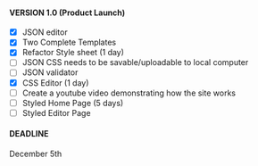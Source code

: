 #### VERSION 1.0 (Product Launch)

- [x] JSON editor
- [x] Two Complete Templates
- [x] Refactor Style sheet (1 day)
- [ ] JSON CSS needs to be savable/uploadable to local computer
- [ ] JSON validator
- [x] CSS Editor (1 day)
- [ ] Create a youtube video demonstrating how the site works
- [ ] Styled Home Page (5 days)
- [ ] Styled Editor Page

#### DEADLINE

December 5th
